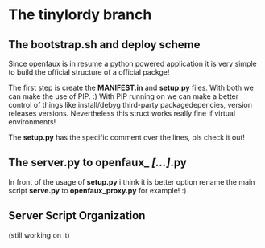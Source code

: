 # The **tinylordy** branch

## The bootstrap.sh and deploy scheme
Since openfaux is in resume a python powered application it is very simple to build the official structure of a official packge!

The first step is create the **MANIFEST.in** and **setup.py** files. With both we can make the use of PIP. :)
With PIP running on we can make a better control of things like install/debyg third-party packagedepencies, version releases versions. Nevertheless this struct works really fine if virtual environments!

The **setup.py** has the specific comment over the lines, pls check it out!

## The server.py to openfaux_ *[...]*.py

In front of the usage of **setup.py** i think it is better option rename the main script **serve.py** to **openfaux_proxy.py** for example! :)


## Server Script Organization

(still working on it)
